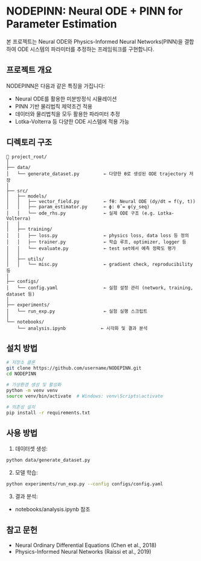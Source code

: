 # NODEPINN: Neural ODE + PINN for Parameter Estimation

본 프로젝트는 Neural ODE와 Physics-Informed Neural Networks(PINN)을 결합하여 ODE 시스템의 파라미터를 추정하는 프레임워크를 구현합니다.

## 프로젝트 개요

NODEPINN은 다음과 같은 특징을 가집니다:

- Neural ODE를 활용한 미분방정식 시뮬레이션
- PINN 기반 물리법칙 제약조건 적용
- 데이터와 물리법칙을 모두 활용한 파라미터 추정
- Lotka-Volterra 등 다양한 ODE 시스템에 적용 가능

## 디렉토리 구조

```
📂 project_root/
│
├── data/
│   └── generate_dataset.py         ← 다양한 θ로 생성된 ODE trajectory 저장
│
├── src/
│   ├── models/
│   │   ├── vector_field.py         ← fθ: Neural ODE (dy/dt = f(y, t))
│   │   ├── param_estimator.py      ← ϕ: θ̂ = φ(y_seq)
│   │   └── ode_rhs.py              ← 실제 ODE 구조 (e.g. Lotka-Volterra)
│   │
│   ├── training/
│   │   ├── loss.py                 ← physics loss, data loss 등 정의
│   │   ├── trainer.py              ← 학습 루프, optimizer, logger 등
│   │   └── evaluate.py             ← test set에서 예측 정확도 평가
│   │
│   ├── utils/
│   │   └── misc.py                 ← gradient check, reproducibility 등
│
├── configs/
│   └── config.yaml                 ← 실험 설정 관리 (network, training, dataset 등)
│
├── experiments/
│   └── run_exp.py                  ← 실험 실행 스크립트
│
└── notebooks/
    └── analysis.ipynb             ← 시각화 및 결과 분석
```

## 설치 방법

```bash
# 저장소 클론
git clone https://github.com/username/NODEPINN.git
cd NODEPINN

# 가상환경 생성 및 활성화
python -m venv venv
source venv/bin/activate  # Windows: venv\Scripts\activate

# 의존성 설치
pip install -r requirements.txt
```

## 사용 방법

1. 데이터셋 생성:
```bash
python data/generate_dataset.py
```

2. 모델 학습:
```bash
python experiments/run_exp.py --config configs/config.yaml
```

3. 결과 분석:
- notebooks/analysis.ipynb 참조

## 참고 문헌

- Neural Ordinary Differential Equations (Chen et al., 2018)
- Physics-Informed Neural Networks (Raissi et al., 2019) 